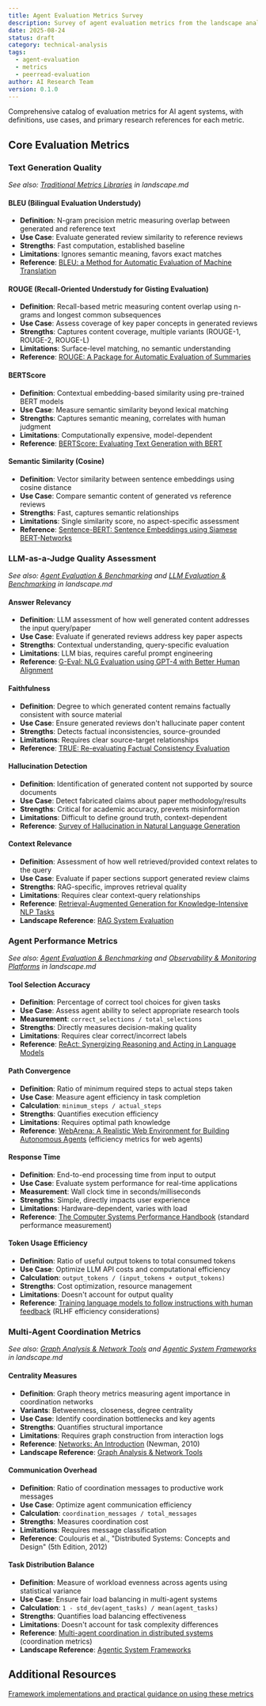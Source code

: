 ```yaml
---
title: Agent Evaluation Metrics Survey
description: Survey of agent evaluation metrics from the landscape analysis, focused on practical implementation for PeerRead multi-agent evaluation
date: 2025-08-24
status: draft
category: technical-analysis
tags:
  - agent-evaluation
  - metrics
  - peerread-evaluation
author: AI Research Team
version: 0.1.0
---
```


Comprehensive catalog of evaluation metrics for AI agent systems, with
definitions, use cases, and primary research references for each metric.

## Core Evaluation Metrics

### Text Generation Quality

*See also: [Traditional Metrics Libraries](landscape.md#traditional-metrics-libraries) in landscape.md*

#### BLEU (Bilingual Evaluation Understudy)

- **Definition**: N-gram precision metric measuring overlap between
  generated and reference text
- **Use Case**: Evaluate generated review similarity to reference reviews
- **Strengths**: Fast computation, established baseline
- **Limitations**: Ignores semantic meaning, favors exact matches
- **Reference**: [BLEU: a Method for Automatic Evaluation of Machine Translation](https://aclanthology.org/P02-1040/)

#### ROUGE (Recall-Oriented Understudy for Gisting Evaluation)

- **Definition**: Recall-based metric measuring content overlap using
  n-grams and longest common subsequences
- **Use Case**: Assess coverage of key paper concepts in generated reviews
- **Strengths**: Captures content coverage, multiple variants (ROUGE-1,
  ROUGE-2, ROUGE-L)
- **Limitations**: Surface-level matching, no semantic understanding
- **Reference**: [ROUGE: A Package for Automatic Evaluation of Summaries](https://aclanthology.org/W04-1013/)

#### BERTScore

- **Definition**: Contextual embedding-based similarity using pre-trained
  BERT models
- **Use Case**: Measure semantic similarity beyond lexical matching
- **Strengths**: Captures semantic meaning, correlates with human judgment
- **Limitations**: Computationally expensive, model-dependent
- **Reference**: [BERTScore: Evaluating Text Generation with BERT](https://arxiv.org/abs/1904.09675)

#### Semantic Similarity (Cosine)

- **Definition**: Vector similarity between sentence embeddings using
  cosine distance
- **Use Case**: Compare semantic content of generated vs reference reviews
- **Strengths**: Fast, captures semantic relationships
- **Limitations**: Single similarity score, no aspect-specific assessment
- **Reference**: [Sentence-BERT: Sentence Embeddings using Siamese BERT-Networks](https://arxiv.org/abs/1908.10084)

### LLM-as-a-Judge Quality Assessment

*See also: [Agent Evaluation & Benchmarking](landscape.md#agent-evaluation--benchmarking) and [LLM Evaluation & Benchmarking](landscape.md#llm-evaluation--benchmarking) in landscape.md*

#### Answer Relevancy

- **Definition**: LLM assessment of how well generated content addresses
  the input query/paper
- **Use Case**: Evaluate if generated reviews address key paper aspects
- **Strengths**: Contextual understanding, query-specific evaluation
- **Limitations**: LLM bias, requires careful prompt engineering
- **Reference**: [G-Eval: NLG Evaluation using GPT-4 with Better Human Alignment](https://arxiv.org/abs/2303.16634)

#### Faithfulness

- **Definition**: Degree to which generated content remains factually
  consistent with source material
- **Use Case**: Ensure generated reviews don't hallucinate paper content
- **Strengths**: Detects factual inconsistencies, source-grounded
- **Limitations**: Requires clear source-target relationships
- **Reference**: [TRUE: Re-evaluating Factual Consistency Evaluation](https://arxiv.org/abs/2204.04991)

#### Hallucination Detection

- **Definition**: Identification of generated content not supported by
  source documents
- **Use Case**: Detect fabricated claims about paper methodology/results
- **Strengths**: Critical for academic accuracy, prevents misinformation
- **Limitations**: Difficult to define ground truth, context-dependent
- **Reference**: [Survey of Hallucination in Natural Language Generation](https://arxiv.org/abs/2202.03629)

#### Context Relevance

- **Definition**: Assessment of how well retrieved/provided context relates
  to the query
- **Use Case**: Evaluate if paper sections support generated review claims
- **Strengths**: RAG-specific, improves retrieval quality
- **Limitations**: Requires clear context-query relationships
- **Reference**: [Retrieval-Augmented Generation for Knowledge-Intensive NLP Tasks](https://arxiv.org/abs/2005.11401)
- **Landscape Reference**: [RAG System Evaluation](landscape.md#rag-system-evaluation)

### Agent Performance Metrics

*See also: [Agent Evaluation & Benchmarking](landscape.md#agent-evaluation--benchmarking) and [Observability & Monitoring Platforms](landscape.md#observability--monitoring-platforms) in landscape.md*

#### Tool Selection Accuracy

- **Definition**: Percentage of correct tool choices for given tasks
- **Use Case**: Assess agent ability to select appropriate research tools
- **Measurement**: `correct_selections / total_selections`
- **Strengths**: Directly measures decision-making quality
- **Limitations**: Requires clear correct/incorrect labels
- **Reference**: [ReAct: Synergizing Reasoning and Acting in Language Models](https://arxiv.org/abs/2210.03629)

#### Path Convergence

- **Definition**: Ratio of minimum required steps to actual steps taken
- **Use Case**: Measure agent efficiency in task completion
- **Calculation**: `minimum_steps / actual_steps`
- **Strengths**: Quantifies execution efficiency
- **Limitations**: Requires optimal path knowledge
- **Reference**: [WebArena: A Realistic Web Environment for Building Autonomous Agents](https://arxiv.org/abs/2307.13854) (efficiency metrics for web agents)

#### Response Time

- **Definition**: End-to-end processing time from input to output
- **Use Case**: Evaluate system performance for real-time applications
- **Measurement**: Wall clock time in seconds/milliseconds
- **Strengths**: Simple, directly impacts user experience
- **Limitations**: Hardware-dependent, varies with load
- **Reference**: [The Computer Systems Performance Handbook](https://dl.acm.org/doi/book/10.5555/280288) (standard performance measurement)

#### Token Usage Efficiency

- **Definition**: Ratio of useful output tokens to total consumed tokens
- **Use Case**: Optimize LLM API costs and computational efficiency
- **Calculation**: `output_tokens / (input_tokens + output_tokens)`
- **Strengths**: Cost optimization, resource management
- **Limitations**: Doesn't account for output quality
- **Reference**: [Training language models to follow instructions with human feedback](https://arxiv.org/abs/2203.02155) (RLHF efficiency considerations)

### Multi-Agent Coordination Metrics

*See also: [Graph Analysis & Network Tools](landscape.md#graph-analysis--network-tools) and [Agentic System Frameworks](landscape.md#agentic-system-frameworks) in landscape.md*

#### Centrality Measures

- **Definition**: Graph theory metrics measuring agent importance in
  coordination networks
- **Variants**: Betweenness, closeness, degree centrality
- **Use Case**: Identify coordination bottlenecks and key agents
- **Strengths**: Quantifies structural importance
- **Limitations**: Requires graph construction from interaction logs
- **Reference**: [Networks: An Introduction](https://oxford.universitypressscholarship.com/view/10.1093/acprof:oso/9780199206650.001.0001/acprof-9780199206650)
  (Newman, 2010)
- **Landscape Reference**: [Graph Analysis & Network Tools](landscape.md#graph-analysis--network-tools)

#### Communication Overhead

- **Definition**: Ratio of coordination messages to productive work messages
- **Use Case**: Optimize agent communication efficiency
- **Calculation**: `coordination_messages / total_messages`
- **Strengths**: Measures coordination cost
- **Limitations**: Requires message classification
- **Reference**: Coulouris et al., "Distributed Systems: Concepts and Design"
  (5th Edition, 2012)

#### Task Distribution Balance

- **Definition**: Measure of workload evenness across agents using
  statistical variance
- **Use Case**: Ensure fair load balancing in multi-agent systems
- **Calculation**: `1 - std_dev(agent_tasks) / mean(agent_tasks)`
- **Strengths**: Quantifies load balancing effectiveness
- **Limitations**: Doesn't account for task complexity differences
- **Reference**: [Multi-agent coordination in distributed systems](https://link.springer.com/article/10.1007/s10458-013-9235-1) (coordination metrics)
- **Landscape Reference**: [Agentic System Frameworks](landscape.md#agentic-system-frameworks)

## Additional Resources

[Framework implementations and practical guidance on using these metrics](landscape.md#agent-evaluation--benchmarking)
